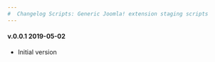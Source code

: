 ```yaml
--- 
#  Changelog Scripts: Generic Joomla! extension staging scripts
---
```

<h4>v.0.0.1 2019-05-02</h4>
<ul>
<li>Initial version</li>
</ul>

